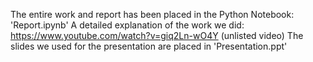 The entire work and report has been placed in the Python Notebook: 'Report.ipynb'
A detailed explanation of the work we did: https://www.youtube.com/watch?v=giq2Ln-wO4Y (unlisted video)
The slides we used for the presentation are placed in 'Presentation.ppt'
